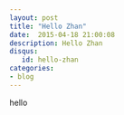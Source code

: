 ```yaml
---
layout: post
title: "Hello Zhan"
date:  2015-04-18 21:00:08
description: Hello Zhan
disqus:
   id: hello-zhan
categories:
- blog
---
```


hello